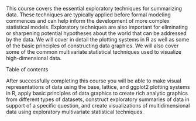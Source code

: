 This course covers the essential exploratory techniques for summarizing data. These techniques are typically applied before formal modeling commences and can help inform the development of more complex statistical models. Exploratory techniques are also important for eliminating or sharpening potential hypotheses about the world that can be addressed by the data. We will cover in detail the plotting systems in R as well as some of the basic principles of constructing data graphics. We will also cover some of the common multivariate statistical techniques used to visualize high-dimensional data.

Table of contents

After successfully completing this course you will be able to make visual representations of data using the base, lattice, and ggplot2 plotting systems in R, apply basic principles of data graphics to create rich analytic graphics from different types of datasets, construct exploratory summaries of data in support of a specific question, and create visualizations of multidimensional data using exploratory multivariate statistical techniques.
